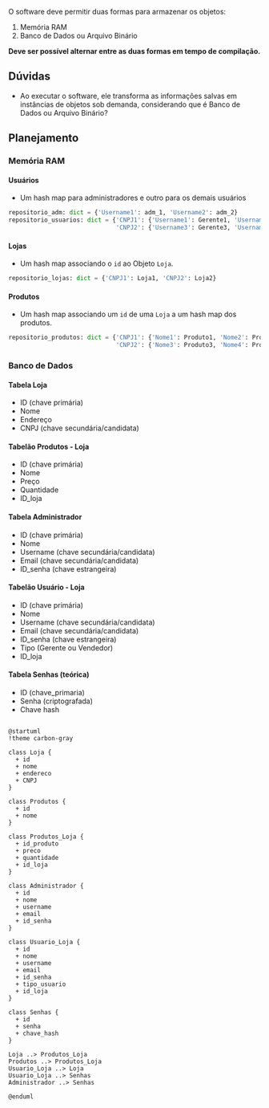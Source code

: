 O software deve permitir duas formas para armazenar os objetos:

1. Memória RAM
2. Banco de Dados ou Arquivo Binário

**Deve ser possível alternar entre as duas formas em tempo de compilação.**

## Dúvidas

- Ao executar o software, ele transforma as informações salvas em instâncias de objetos sob demanda, considerando que é Banco de Dados ou Arquivo Binário?

## Planejamento

### Memória RAM

#### Usuários

- Um hash map para administradores e outro para os demais usuários

```Python
repositorio_adm: dict = {'Username1': adm_1, 'Username2': adm_2}
repositorio_usuarios: dict = {'CNPJ1': {'Username1': Gerente1, 'Username2': Gerente2}, 
							  'CNPJ2': {'Username3': Gerente3, 'Username4': Vendedor4}}
```
#### Lojas

- Um hash map associando o `id` ao Objeto `Loja`.

```Python
repositorio_lojas: dict = {'CNPJ1': Loja1, 'CNPJ2': Loja2}
```
#### Produtos

- Um hash map associando um `id` de uma `Loja` a um hash map dos produtos.

```Python
repositorio_produtos: dict = {'CNPJ1': {'Nome1': Produto1, 'Nome2': Produto2}, 
							  'CNPJ2': {'Nome3': Produto3, 'Nome4': Produto4}}
```

### Banco de Dados

#### Tabela Loja

- ID (chave primária)
- Nome
- Endereço
- CNPJ (chave secundária/candidata)
#### Tabelão Produtos - Loja

- ID (chave primária)
- Nome
- Preço
- Quantidade
- ID_loja
#### Tabela Administrador

- ID (chave primária)
- Nome
- Username (chave secundária/candidata)
- Email (chave secundária/candidata)
- ID_senha (chave estrangeira)
#### Tabelão Usuário - Loja

- ID (chave primária)
- Nome
- Username (chave secundária/candidata)
- Email (chave secundária/candidata)
- ID_senha (chave estrangeira)
- Tipo (Gerente ou Vendedor)
- ID_loja
#### Tabela Senhas (teórica)

- ID (chave_primaria)
- Senha (criptografada)
- Chave hash


```plantuml

@startuml
!theme carbon-gray

class Loja {
  + id
  + nome
  + endereco
  + CNPJ
}

class Produtos {
  + id
  + nome
}

class Produtos_Loja {
  + id_produto
  + preco
  + quantidade
  + id_loja
}

class Administrador {
  + id
  + nome
  + username
  + email
  + id_senha
}

class Usuario_Loja {
  + id
  + nome
  + username
  + email
  + id_senha
  + tipo_usuario
  + id_loja
}

class Senhas {
  + id
  + senha
  + chave_hash
}

Loja ..> Produtos_Loja
Produtos ..> Produtos_Loja
Usuario_Loja ..> Loja
Usuario_Loja ..> Senhas
Administrador ..> Senhas

@enduml

```

